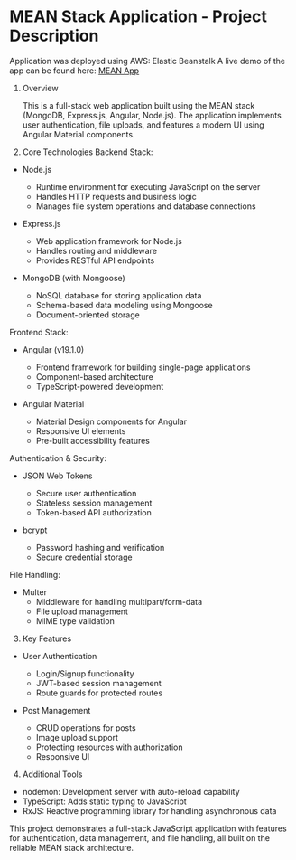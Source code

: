 # MEAN Stack Application - Project Description

Application was deployed using AWS: Elastic Beanstalk
A live demo of the app can be found here: [MEAN App](http://node-angular-env.eba-v6xda7ej.eu-north-1.elasticbeanstalk.com/)

1. Overview

   This is a full-stack web application built using the MEAN stack (MongoDB, Express.js, Angular, Node.js). The application implements user authentication, file uploads, and features a modern UI using Angular Material components.

2. Core Technologies
   Backend Stack:

- Node.js

  - Runtime environment for executing JavaScript on the server
  - Handles HTTP requests and business logic
  - Manages file system operations and database connections

- Express.js

  - Web application framework for Node.js
  - Handles routing and middleware
  - Provides RESTful API endpoints

- MongoDB (with Mongoose)
  - NoSQL database for storing application data
  - Schema-based data modeling using Mongoose
  - Document-oriented storage

Frontend Stack:

- Angular (v19.1.0)

  - Frontend framework for building single-page applications
  - Component-based architecture
  - TypeScript-powered development

- Angular Material
  - Material Design components for Angular
  - Responsive UI elements
  - Pre-built accessibility features

Authentication & Security:

- JSON Web Tokens

  - Secure user authentication
  - Stateless session management
  - Token-based API authorization

- bcrypt
  - Password hashing and verification
  - Secure credential storage

File Handling:

- Multer
  - Middleware for handling multipart/form-data
  - File upload management
  - MIME type validation

3. Key Features

- User Authentication

  - Login/Signup functionality
  - JWT-based session management
  - Route guards for protected routes

- Post Management

  - CRUD operations for posts
  - Image upload support
  - Protecting resources with authorization
  - Responsive UI

4. Additional Tools

- nodemon: Development server with auto-reload capability
- TypeScript: Adds static typing to JavaScript
- RxJS: Reactive programming library for handling asynchronous data

This project demonstrates a full-stack JavaScript application with features for authentication, data management, and file handling, all built on the reliable MEAN stack architecture.
